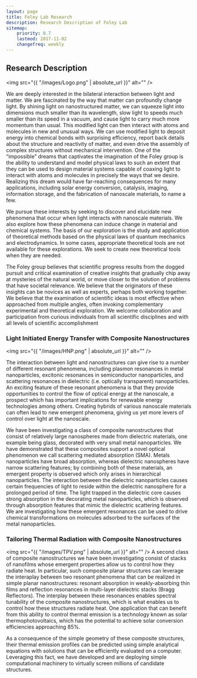 ```yaml
---
layout: page
title: Foley Lab Research
description: Research Description of Foley Lab
sitemap:
    priority: 0.7
    lastmod: 2017-11-02
    changefreq: weekly
---
```

## Research Description

<span class="image left"><img src="{{ "/images/Logo.png" | absolute_url }}" alt="" /></span>

<!-- The Foley group works by the motto the difficult we do immediately, the impossible takes a little longer. -->
We are deeply interested in the bilateral interaction between light and matter. We are fascinated by the way that matter can profoundly change light. By shining light on nanostructured matter, we can squeeze light into dimensions much smaller than its wavelength, slow light to speeds much smaller than its speed in a vacuum, and cause light to carry much more momentum than usual. This modified light can then interact with atoms and molecules in new and unusual ways. We can use modified light to deposit energy into chemical bonds with surprising efficiency, report back details about the structure and reactivity of matter, and even drive the assembly of complex structures without mechanical intervention. One of the “impossible” dreams that captivates the imagination of the Foley group is the ability to understand and model physical laws to such an extent that they can be used to design material systems capable of coaxing light to interact with atoms and molecules in precisely the ways that we desire. Realizing this dream would have far-reaching consequences for many applications, including solar energy conversion, catalysis, imaging, information storage, and the fabrication of nanoscale materials, to name a few. 

We pursue these interests by seeking to discover and elucidate new phenomena that occur when light interacts with nanoscale materials. We also explore how these phenomena can induce change in material and chemical systems. The basis of our exploration is the study and application of theoretical methods based on the physical laws of quantum mechanics and electrodynamics. In some cases, appropriate theoretical tools are not available for these explorations. We seek to create new theoretical tools when they are needed. 

The Foley group believes that scientific progress results from the dogged pursuit and critical examination of creative insights that gradually chip away at mysteries of the natural world, or move closer to the solution of problems that have societal relevance. We believe that the originators of these insights can be novices as well as experts, perhaps both working together. We believe that the examination of scientific ideas is most effective when approached from multiple angles, often invoking complementary experimental and theoretical exploration. We welcome collaboration and participation from curious individuals from all scientific disciplines and with all levels of scientific accomplishment

### Light Initiated Energy Transfer with Composite Nanostructures
<span class="image left"><img src="{{ "/images/HNP.png" | absolute_url }}" alt="" /></span>
<!-- <div class="box"> <p> -->
The interaction between light and nanostructures can give rise to a number of different resonant phenomena, including plasmon resonances in metal nanoparticles, excitonic resonances in semiconductor nanoparticles, and scattering resonances in dielectric (i.e. optically transparent) nanoparticles.  An exciting feature of these resonant phenomena is that they provide opportunities to control the flow of optical energy at the nanoscale, a prospect which has important implications for renewable energy technologies among others.  Creating hybrids of various nanoscale materials can often lead to new emergent phenomena, giving us yet more levers of control over light at the nanoscale.

We have been investigating a class of composite nanostructures that consist of relatively large nanospheres made from dielectric materials, one example being glass, decorated with very small metal nanoparticles.  We have demonstrated that these composites support a novel optical phenomenon we call scattering mediated absorption (SMA). Metals nanoparticles have broad absorption, whereas dielectric nanospheres have narrow scattering features; by combining both of these materials, an emergent property is observed which only arises in hierarchical nanoparticles. The interaction between the dielectric nanoparticles causes certain frequencies of light to reside within the dielectric nanosphere for a prolonged period of time. The light trapped in the dielectric core causes strong absorption in the decorating metal nanoparticles, which is observed through absorption features that mimic the dielectric scattering features.  We are investigating how these emergent resonances can be used to drive chemical transformations on molecules adsorbed to the surfaces of the metal nanoparticles.

<!--  </p> </div>  -->

### Tailoring Thermal Radiation with Composite Nanostructures 
<!-- <div class="box"> <p>  -->
<span class="image left"><img src="{{ "/images/TPV.png" | absolute_url }}" alt="" /></span>
A second class of composite nanostructures we have been investigating consist of stacks of nanofilms whose emergent properties allow us to control how they radiate heat.  In particular, such composite planar structures can leverage the interaplay between two resonant phenomena that can be realized in simple planar nanostructures: resonant absorption in weakly-absorbing thin films and reflection resonances in multi-layer dielectric stacks (Bragg Reflectors). The interplay between these resonances enables spectral tunability of the composite nanostructures, 
which is what enables us to control how these structures
radiate heat.  One application that can benefit from this ability to control thermal emission 
is a technology known as solar thermophotovoltaics, which 
has the potential to achieve solar conversion efficiencies approaching 85%.

As a consequence of the simple geometry of these composite structures, their thermal emission profiles can be
predicted using simple analytical equations with solutions that can be efficiently evaluated on a computer.  Leveraging this
fact, we have developed and are deploying
simple computational machinery to virtually screen millions of candidate structures.  


 <!--  </p> </div> . -->
